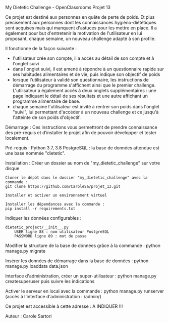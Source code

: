 My Dietetic Challenge - OpenClassrooms Projet 13

Ce projet est destiné aux personnes en quête de perte de poids.
Et plus précisement aux personnes dont les connaissances 
hygièno-diététiques sont acquises mais qui manquent d'astuces
pour les mettre en place.
Il a également pour but d'entretenir la motivation de l'utilisateur
en lui proposant, chaque semaine, un nouveau challenge adapté
à son profile.

Il fonctionne de la façon suivante :
- l'utilisateur crée son compte, il a accès au détail de son compte et à
l'onglet suivi
- dans l'onglet suivi, il est amené à répondre à un questionnaire
rapide sur ses habitudes alimentaires et de vie, puis indique son objectif de poids
- lorsque l'utilisateur à validé son questionnaire, les instructions de démarrage 
du programme s'affichent ainsi que le premier challenge.
L'utilisateur a également accès à deux onglets supplémentaires : une page indiquant 
le détail de ses résultats et une autre affichant un programme alimentaire de base.
- chaque semaine l'utilisateur est invité à rentrer son poids dans l'onglet "suivi",
lui permettant d'accéder à un nouveau challenge et ce jusqu'à l'atteinte de son poids 
d'objectif.

Démarrage : Ces instructions vous permettront de prendre connaissance 
des pré-requis et d’installer le projet afin de pouvoir développer et tester localement.

Pré-requis : 
    Python 3.7, 3.8
    PostgreSQL : la base de données attendue est une base nommée "dietetic".

Installation :
    Créer un dossier au nom de "my_dietetic_challenge" sur votre disque
    
    Cloner le dépôt dans le dossier "my_dietetic_challenge" avec la commande :
    git clone https://github.com/CaroleSa/projet_13.git

    Installer et activer un environnement virtuel
    
    Installer les dépendances avec la commande :
    pip install -r requirements.txt

Indiquer les données configurables :

    dietetic_project/__init__.py
        USER ligne 88 : nom utilisateur PostgreSQL 
        PASSWORD ligne 89 : mot de passe

Modifier la structure de la base de données grâce à la commande :
    python manage.py migrate

Insérer les données de démarrage dans la base de données :
    python manage.py loaddata data.json
    
Interface d'administration, créer un super-utilisateur :
    python manage.py createsuperuser
    puis suivre les indications

Activer le serveur en local avec la commande :
    python manage.py runserver
    (accès à l'interface d'administration : /admin/)
    
Ce projet est accessible à cette adresse : A INDIQUER !!!

Auteur : Carole Sartori
